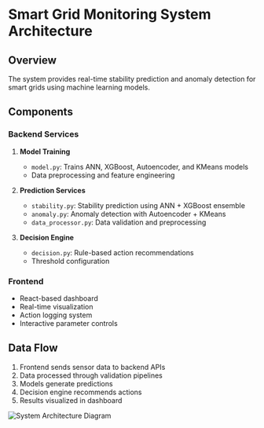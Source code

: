 # Smart Grid Monitoring System Architecture

## Overview
The system provides real-time stability prediction and anomaly detection for smart grids using machine learning models.

## Components

### Backend Services
1. **Model Training**
   - `model.py`: Trains ANN, XGBoost, Autoencoder, and KMeans models
   - Data preprocessing and feature engineering

2. **Prediction Services**
   - `stability.py`: Stability prediction using ANN + XGBoost ensemble
   - `anomaly.py`: Anomaly detection with Autoencoder + KMeans
   - `data_processor.py`: Data validation and preprocessing

3. **Decision Engine**
   - `decision.py`: Rule-based action recommendations
   - Threshold configuration

### Frontend
- React-based dashboard
- Real-time visualization
- Action logging system
- Interactive parameter controls

## Data Flow
1. Frontend sends sensor data to backend APIs
2. Data processed through validation pipelines
3. Models generate predictions
4. Decision engine recommends actions
5. Results visualized in dashboard

![System Architecture Diagram](architecture.png)
